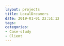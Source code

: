 ```yaml
---
layout: projects
title: LocalDreamers
date: 2019-01-01 22:51:12
tags:
categories: 
- Case-study
- Client
---
```

